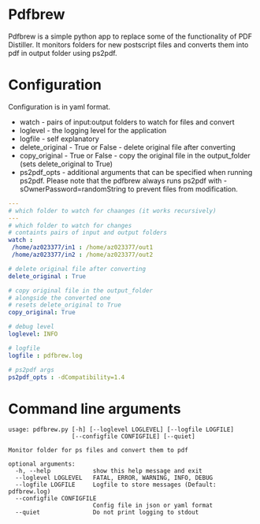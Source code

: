 # Pdfbrew
Pdfbrew is a simple python app to replace some of the functionality of PDF Distiller. It monitors folders for new postscript files and converts them into pdf in output folder using ps2pdf.

# Configuration
Configuration is in yaml format.
 * watch - pairs of input:output folders to watch for files and convert
 * loglevel - the logging level for the application
 * logfile - self explanatory
 * delete_original - True or False - delete original file after converting
 * copy_original - True or False - copy the original file in the output_folder (sets delete_original to True)
 * ps2pdf_opts - additional arguments that can be specified when running ps2pdf. Please note that the pdfbrew always runs ps2pdf with -sOwnerPassword=randomString to prevent files from modification.
 
 ```yaml
 ---
# which folder to watch for chaanges (it works recursively)
---
# which folder to watch for changes
# containts pairs of input and output folders
watch :
  /home/az023377/in1 : /home/az023377/out1
  /home/az023377/in2 : /home/az023377/out2

# delete original file after converting
delete_original : True

# copy original file in the output_folder 
# alongside the converted one 
# resets delete_original to True
copy_original: True

# debug level 
loglevel: INFO

# logfile
logfile : pdfbrew.log

# ps2pdf args
ps2pdf_opts : -dCompatibility=1.4

```
# Command line arguments

```
usage: pdfbrew.py [-h] [--loglevel LOGLEVEL] [--logfile LOGFILE]
                  [--configfile CONFIGFILE] [--quiet]

Monitor folder for ps files and convert them to pdf

optional arguments:
  -h, --help            show this help message and exit
  --loglevel LOGLEVEL   FATAL, ERROR, WARNING, INFO, DEBUG
  --logfile LOGFILE     Logfile to store messages (Default: pdfbrew.log)
  --configfile CONFIGFILE
                        Config file in json or yaml format
  --quiet               Do not print logging to stdout
```
